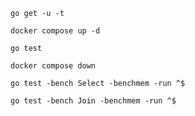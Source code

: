 ```
go get -u -t
```

```
docker compose up -d
```

```
go test
```

```
docker compose down
```

```
go test -bench Select -benchmem -run ^$

go test -bench Join -benchmem -run ^$
```